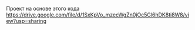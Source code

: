 Проект на основе этого кода https://drive.google.com/file/d/1SxKpVo_mzecWgZn0jOc5Gl6hDK8ti8W8/view?usp=sharing
